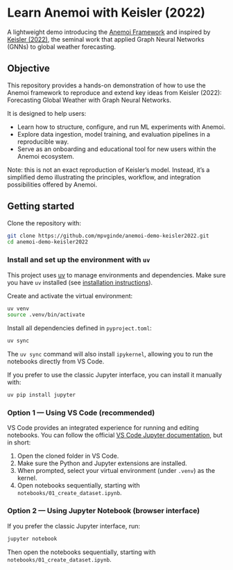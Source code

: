 # Learn Anemoi with Keisler (2022)

A lightweight demo introducing the [Anemoi Framework](https://github.com/ecmwf/anemoi)
and inspired by [Keisler (2022)](https://arxiv.org/abs/2202.07575), the seminal work
that applied Graph Neural Networks (GNNs) to global weather forecasting.

## Objective

This repository provides a hands-on demonstration of how to use the Anemoi framework to
reproduce and extend key ideas from Keisler (2022): Forecasting Global Weather with Graph
Neural Networks.

It is designed to help users:

* Learn how to structure, configure, and run ML experiments with Anemoi.
* Explore data ingestion, model training, and evaluation pipelines in a reproducible way.
* Serve as an onboarding and educational tool for new users within the Anemoi ecosystem.

Note: this is not an exact reproduction of Keisler’s model. Instead, it’s a simplified demo
illustrating the principles, workflow, and integration possibilities offered by Anemoi.

## Getting started

Clone the repository with:

```bash
git clone https://github.com/mpvginde/anemoi-demo-keisler2022.git
cd anemoi-demo-keisler2022
```

### Install and set up the environment with `uv`

This project uses [uv](https://docs.astral.sh/uv/) to manage environments and dependencies.
Make sure you have `uv` installed (see [installation instructions](https://docs.astral.sh/uv/getting-started/)).

Create and activate the virtual environment:

```bash
uv venv
source .venv/bin/activate
```

Install all dependencies defined in `pyproject.toml`:

```bash
uv sync
```

The `uv sync` command will also install `ipykernel`, allowing you to run the notebooks
directly from VS Code.

If you prefer to use the classic Jupyter interface, you can install it manually with:

```bash
uv pip install jupyter
```

### Option 1 — Using VS Code (recommended)

VS Code provides an integrated experience for running and editing notebooks.
You can follow the official [VS Code Jupyter documentation](https://code.visualstudio.com/docs/datascience/jupyter-notebooks), but in short:

1. Open the cloned folder in VS Code.
2. Make sure the Python and Jupyter extensions are installed.
3. When prompted, select your virtual environment (under `.venv`) as the kernel.
4. Open notebooks sequentially, starting with `notebooks/01_create_dataset.ipynb`.

### Option 2 — Using Jupyter Notebook (browser interface)

If you prefer the classic Jupyter interface, run:

```bash
jupyter notebook
```

Then open the notebooks sequentially, starting with `notebooks/01_create_dataset.ipynb`.
